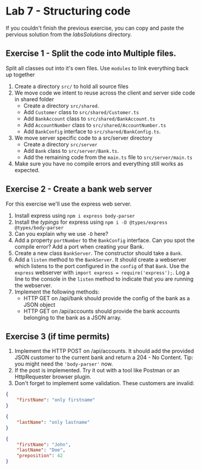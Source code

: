 # Lab 7 - Structuring code

If you couldn't finish the previous exercise, you can copy and paste the pervious solution from the *labsSolutions* directory.

## Exercise 1 - Split the code into Multiple files.

Split all classes out into it's own files. Use `modules` to link everything back up together

1. Create a directory `src/` to hold all source files
1. We move code we intent to reuse across the client and server side code in shared folder
    * Create a directory `src/shared`.
    * Add `Customer` class to `src/shared/Customer.ts`
    * Add `BankAccount` class to `src/shared/BankAccount.ts`
    * Add `AccountNumber` class to `src/shared/AccountNumber.ts`
    * Add `BankConfig` interface to `src/shared/BankConfig.ts`.
1. We move server specific code to a src/server directory
    * Create a directory `src/server`
    * Add `Bank` class to `src/server/Bank.ts`.
    * Add the remaining code from the `main.ts` file to `src/server/main.ts`
1. Make sure you have no compile errors and everything still works as expected.

## Exercise 2 - Create a bank web server

For this exercise we'll use the express web server.

1. Install express using `npm i express body-parser`
1. Install the *typings* for express using `npm i -D @types/express @types/body-parser`
1. Can you explain why we use `-D` here?
1. Add a property `portNumber` to the `BankConfig` interface. Can you spot the compile error? Add a port when creating your Bank.
1. Create a new class `BankServer`. The constructor should take a `Bank`.
1. Add a `listen` method to the `BankServer`. It should create a webserver which listens to the port configured in the `config` of that `Bank`. Use the `express` webserver with `import express = require('express');`. Log a line to the console in the `listen` method to indicate that you are running the webserver.
1. Implement the following methods:
    * HTTP GET on /api/bank should provide the config of the bank as a JSON object
    * HTTP GET on /api/accounts should provide the bank accounts belonging to the bank as a JSON array.

## Exercise 3 (if time permits)

1. Implement the HTTP POST on /api/accounts. It should add the provided JSON customer to the current bank and return a 204 - No Content. Tip: you might need the `'body-parser'` now.
1. If the post is implemented. Try it out with a tool like Postman or an HttpRequester browser plugin.
1. Don't forget to implement some validation. These customers are invalid:

```json
{
	"firstName": "only firstname"
}

{
	"lastName": "only lastname"
}

{
	"firstName": "John",
	"lastName": "Doe",
    "preposition": 42
}
```
